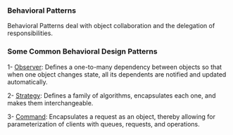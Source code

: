 ### Behavioral Patterns

Behavioral Patterns deal with object collaboration and the delegation of responsibilities. 

### Some Common Behavioral Design Patterns

1- [Observer](./observer.md): Defines a one-to-many dependency between objects so that when one object changes state, all its dependents are notified and updated automatically.

2- [Strategy](./strategy.md): Defines a family of algorithms, encapsulates each one, and makes them interchangeable.

3- [Command](./command.md): Encapsulates a request as an object, thereby allowing for parameterization of clients with queues, requests, and operations.
